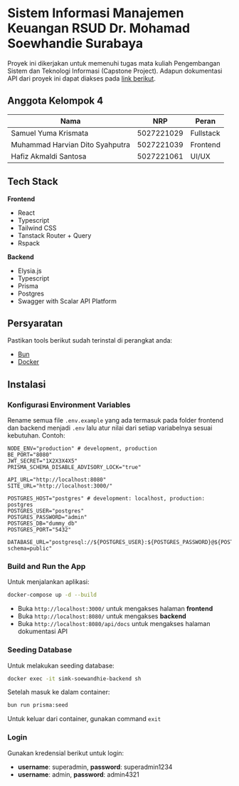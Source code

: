 # Sistem Informasi Manajemen Keuangan RSUD Dr. Mohamad Soewhandie Surabaya

Proyek ini dikerjakan untuk memenuhi tugas mata kuliah Pengembangan Sistem dan Teknologi Informasi (Capstone Project).
Adapun dokumentasi API dari proyek ini dapat diakses pada [link berikut](https://capstonebd-backend.it-its.id/api/docs).

## Anggota Kelompok 4

| Nama							  | NRP		   | Peran 	   |
| ------------------------------- | ---------- | --------- |
| Samuel Yuma Krismata 			  | 5027221029 | Fullstack |
| Muhammad Harvian Dito Syahputra | 5027221039 | Frontend  |
| Hafiz Akmaldi Santosa 		  | 5027221061 | UI/UX     |

## Tech Stack

**Frontend**
- React
- Typescript
- Tailwind CSS
- Tanstack Router + Query
- Rspack

**Backend**
- Elysia.js
- Typescript
- Prisma
- Postgres
- Swagger with Scalar API Platform

## Persyaratan

Pastikan tools berikut sudah terinstal di perangkat anda:
- [Bun](https://bun.sh/docs/installation)
- [Docker](https://docs.docker.com/engine/install/)

## Instalasi

### Konfigurasi Environment Variables

Rename semua file `.env.example` yang ada termasuk pada folder frontend dan backend menjadi `.env` lalu atur nilai dari setiap variabelnya sesuai kebutuhan. Contoh:

```env
NODE_ENV="production" # development, production
BE_PORT="8080"
JWT_SECRET="1X2X3X4X5"
PRISMA_SCHEMA_DISABLE_ADVISORY_LOCK="true"

API_URL="http://localhost:8080"
SITE_URL="http://localhost:3000/"

POSTGRES_HOST="postgres" # development: localhost, production: postgres
POSTGRES_USER="postgres"
POSTGRES_PASSWORD="admin"
POSTGRES_DB="dummy_db"
POSTGRES_PORT="5432"

DATABASE_URL="postgresql://${POSTGRES_USER}:${POSTGRES_PASSWORD}@${POSTGRES_HOST}:${POSTGRES_PORT}/${POSTGRES_DB}?schema=public"
```

### Build and Run the App

Untuk menjalankan aplikasi:

```sh
docker-compose up -d --build
```

- Buka `http://localhost:3000/` untuk mengakses halaman **frontend**
- Buka `http://localhost:8080/` untuk mengakses **backend**
- Buka `http://localhost:8080/api/docs` untuk mengakses halaman dokumentasi API

### Seeding Database

Untuk melakukan seeding database:

```sh
docker exec -it simk-soewandhie-backend sh
```

Setelah masuk ke dalam container:

```sh
bun run prisma:seed
```

Untuk keluar dari container, gunakan command `exit`

### Login

Gunakan kredensial berikut untuk login:
- **username**: superadmin, **password**: superadmin1234
- **username**: admin, **password**: admin4321